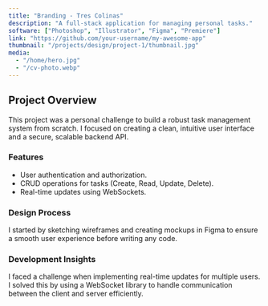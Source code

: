 ```yaml
---
title: "Branding - Tres Colinas"
description: "A full-stack application for managing personal tasks."
software: ["Photoshop", "Illustrator", "Figma", "Premiere"]
link: "https://github.com/your-username/my-awesome-app"
thumbnail: "/projects/design/project-1/thumbnail.jpg"
media:
  - "/home/hero.jpg"
  - "/cv-photo.webp"
---
```


## Project Overview

This project was a personal challenge to build a robust task management system from scratch. I focused on creating a clean, intuitive user interface and a secure, scalable backend API.

### Features

- User authentication and authorization.
- CRUD operations for tasks (Create, Read, Update, Delete).
- Real-time updates using WebSockets.

### Design Process

I started by sketching wireframes and creating mockups in Figma to ensure a smooth user experience before writing any code.

### Development Insights

I faced a challenge when implementing real-time updates for multiple users. I solved this by using a WebSocket library to handle communication between the client and server efficiently.
